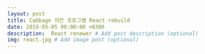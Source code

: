```yaml
---
layout: post
title: Cabbage 의안 프로그램 React rebuild
date: 2019-05-05 00:00:00 +0300
description:  React renewer # Add post description (optional)
img: react.jpg # Add image post (optional)
---
```

